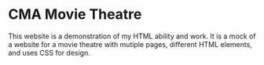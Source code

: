 # CMA Movie Theatre
This website is a demonstration of my HTML ability and work. It is a mock of a website for a movie theatre with mutiple pages, different HTML elements, and uses CSS for design. 

